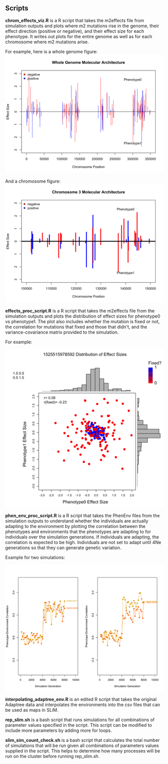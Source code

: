 ## Scripts

**chrom_effects_viz.R** is a R script that takes the m2effects file from simulation outputs and plots where m2 mutations rise in the genome, their effect direction (positive or negative), and their effect size for each phenotype. It writes out plots for the entire genome as well as for each chromosome where m2 mutations arise.

For example, here is a whole genome figure:
![""](/figures/1529274835622_mut_effect_allchrom.png)

And a chromosome figure:
![""](/figures/1529274835622_mut_effect_chrom3.png)

**effects_proc_script.R** is a R script that takes the m2effects file from the simulation outputs and plots the distribution of effect sizes for phenotype0 vs phenotype1. The plot also includes whether the mutation is fixed or not, the correlation for mutations that fixed and those that didn't, and the variance-covariance matrix provided to the simulation.

For example:

![""](/figures/1525515978592_dist_effect_sizes.png)

**phen_env_proc_script.R** is a R script that takes the PhenEnv files from the simulation outputs to understand whether the individuals are actually adapting to the environment by plotting the correlation between the phenotypes and environments that the phenotypes are adapting to for individuals over the simulation generations. If individuals are adapting, the correlation is expected to be high. Individuals are not set to adapt until 4Ne generations so that they can generate genetic variation.

Example for two simulations:

![""](/figures/20180618_phen_env_corr.png)

**interpolating_adaptree_env.R** is an edited R script that takes the original Adaptree data and interpolates the environments into the csv files that can be used as maps in SLiM.

**rep_slim.sh** is a bash script that runs simulations for all combinations of parameter values specified in the script. This script can be modified to include more parameters by adding more for loops.

**slim_sim_count_check.sh** is a bash script that calculates the total number of simulations that will be run given all combinations of parameters values supplied in the script. This helps to determine how many processes will be run on the cluster before running rep_slim.sh.


